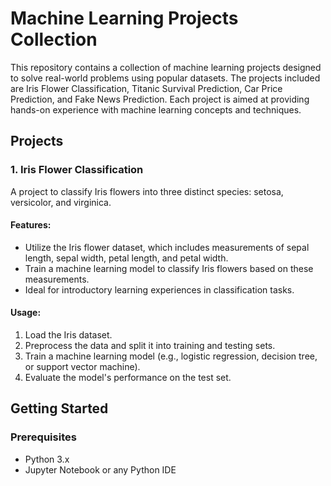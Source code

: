 # Machine Learning Projects Collection

This repository contains a collection of machine learning projects designed to solve real-world problems using popular datasets. The projects included are Iris Flower Classification, Titanic Survival Prediction, Car Price Prediction, and Fake News Prediction. Each project is aimed at providing hands-on experience with machine learning concepts and techniques.

## Projects

### 1. Iris Flower Classification

A project to classify Iris flowers into three distinct species: setosa, versicolor, and virginica.

#### Features:
- Utilize the Iris flower dataset, which includes measurements of sepal length, sepal width, petal length, and petal width.
- Train a machine learning model to classify Iris flowers based on these measurements.
- Ideal for introductory learning experiences in classification tasks.

#### Usage:
1. Load the Iris dataset.
2. Preprocess the data and split it into training and testing sets.
3. Train a machine learning model (e.g., logistic regression, decision tree, or support vector machine).
4. Evaluate the model's performance on the test set.

## Getting Started

### Prerequisites

- Python 3.x
- Jupyter Notebook or any Python IDE
